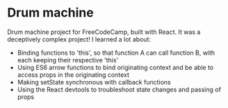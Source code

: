 # Drum machine
Drum machine project for FreeCodeCamp, built with React. It was a deceptively complex project! I learned a lot about:
* Binding functions to 'this', so that function A can call function B, with each keeping their respective 'this'
* Using ES6 arrow functions to bind originating context and be able to access props in the originating context
* Making setState synchronous with callback functions
* Using the React devtools to troubleshoot state changes and passing of props

